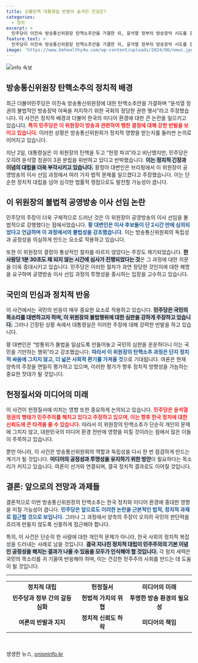 ```yaml
---
title: 오물탄핵 대통령실 반발의 숨겨진 진실은?
categories:
  - 정치
excerpt: >
  민주당이 이진숙 방송통신위원장 탄핵소추안을 가결한 뒤, 윤석열 정부의 방송장악 시도를 강력히 비판하고 나섰습니다. 대통령실은 이를 오물탄핵이라며 반발했지만, 야당은 헌정파괴를 주장하며 더욱 격돌하고 있습니다.
feature_text: >
  민주당이 이진숙 방송통신위원장 탄핵소추안을 가결한 뒤, 윤석열 정부의 방송장악 시도를 강력히 비판하고 나섰습니다. 대통령실은 이를 오물탄핵이라며 반발했지만, 야당은 헌정파괴를 주장하며 더욱 격돌하고 있습니다.
image: 'https://www.behealthy4u.com/wp-content/uploads/2024/06/news.jpg'
---
```


<p><img src="https://www.behealthy4u.com/wp-content/uploads/2024/06/news.jpg" alt="info 속보" /></p>

<h2 data-ke-size="size26">방송통신위원장 탄핵소추의 정치적 배경</h2>

<p data-ke-size="size16">최근 더불어민주당은 이진숙 방송통신위원장에 대한 탄핵소추안을 가결하며 “윤석열 정권의 불법적인 방송장악 야욕을 저지하기 위한 국회의 정당한 권한 행사”라고 주장했습니다. 이 사건은 정치적 배경과 더불어 한국의 미디어 환경에 대한 큰 논란을 일으키고 있습니다. <b><span style="color: #ee2323;">특히 민주당은 이 위원장이 방송과 관련하여 행한 결정에 대해 강한 반발을 보이고 있습니다.</span></b> 이러한 상황은 방송통신위원회가 정치적 영향을 받는지를 둘러싼 논의로 이어지고 있습니다. </p>

<p data-ke-size="size16">지난 2일, 대통령실은 이 위원장의 탄핵을 두고 “헌정 파괴”라고 비난했지만, 민주당은 오히려 윤석열 정권이 3권 분립을 위반하고 있다고 반박했습니다. <b><span style="background-color: #21538527;">이는 정치적 긴장과 이념의 대립을 더욱 부각시키고 있습니다.</span></b> 황정아 대변인은 브리핑에서 이 위원장이 공영방송의 이사 선임 과정에서 여러 가지 법적 문제를 일으켰다고 주장했습니다. 이는 단순한 정치적 대립을 넘어 심각한 법률적 쟁점으로도 발전할 가능성이 큽니다.</p>

<h2 data-ke-size="size26">이 위원장의 불법적 공영방송 이사 선임 논란</h2>

<p data-ke-size="size16">민주당의 주장이 더욱 구체적으로 드러난 것은 이 위원장이 공영방송의 이사 선임을 불법적으로 강행했다는 점에서었습니다. <b><span style="color: #1a5490;">황 대변인은 이사 후보들이 단 2시간 만에 심의되었다고 언급하며 이 과정에서의 불법성을 강조했습니다.</span></b> 이는 방송통신위원회의 독립성과 공정성을 의심하게 만드는 요소로 작용하고 있습니다. </p>

<p data-ke-size="size16">또한 이 위원장의 결정이 통상적인 절차를 따르지 않았다는 주장도 제기되었습니다. <b><span style="background-color: #21538527;">한 사람당 1분 30초도 채 되지 않는 시간에 심사가 진행되었다는 것</span></b>은 그 과정에 대한 의문을 더욱 증대시키고 있습니다. 민주당은 이러한 절차가 과연 정당한 것인지에 대한 해명을 요구하며 공영방송 이사 선임 과정의 투명성을 중시하는 입장을 고수하고 있습니다.</p>

<h2 data-ke-size="size26">국민의 민심과 정치적 반응</h2>

<p data-ke-size="size16">이 사건에서는 국민의 반응이 매우 중요한 요소로 작용하고 있습니다. <b><span style="background-color: #21538527;">민주당은 국민의 목소리를 대변하고자 하며, 이 위원장의 불법행위에 대한 심판을 강하게 주장하고 있습니다.</span></b> 그러나 긴장된 상황 속에서 대통령실은 이러한 주장에 대해 강력한 반발을 하고 있습니다.</p>

<p data-ke-size="size16">황 대변인은 “방통위가 불법을 일삼도록 만들어놓고 국민의 심판을 운운하다니 이는 국민을 기만하는 행위”라고 강조했습니다. <b><span style="color: #1a5490;">따라서 이 위원장의 탄핵소추 과정은 단지 정치적 싸움에 그치지 않고, 더 넓은 사회적 환기를 가져올 것</span></b>으로 기대됩니다. 여론은 현재 양측의 주장을 면밀히 평가하고 있으며, 이러한 평가가 향후 정치적 방향성을 가늠하는 중요한 잣대가 될 것입니다.</p>

<h2 data-ke-size="size26">헌정질서와 미디어의 미래</h2>

<p data-ke-size="size16">이 사건이 헌정질서에 미치는 영향 또한 중요하게 논의되고 있습니다. <b><span style="color: #ee2323;">민주당은 윤석열 정권의 행태가 민주주의를 해치고 있다고 주장하고 있으며, 이는 향후 한국 정치에 대한 신뢰도에 큰 타격을 줄 수 있습니다.</span></b> 따라서 이 위원장의 탄핵소추가 단순히 개인의 문제에 그치지 않고, 대한민국의 미디어 환경 전반에 영향을 미칠 것이라는 점에서 많은 이들이 주목하고 있습니다.</p>

<p data-ke-size="size16">뿐만 아니라, 이 사건은 방송통신위원회의 역할과 독립성을 다시 한 번 점검하게 만드는 계기가 될 것입니다. <b><span style="background-color: #21538527;">미디어의 공정성과 투명성을 유지하기 위한 방안</span></b>이 필요하다는 목소리가 커지고 있습니다. 여론이 선거와 연결되며, 결국 정치적 결과로도 이어질 것입니다.</p>

<h2 data-ke-size="size26">결론: 앞으로의 전망과 과제들</h2>

<p data-ke-size="size16">결론적으로 이번 방송통신위원장의 탄핵소추는 한국 정치와 미디어 환경에 중대한 영향을 미칠 가능성이 큽니다. <b><span style="color: #1a5490;">민주당은 앞으로도 이러한 논란을 근본적인 법적, 정치적 과제로 접근할 것으로 보입니다.</span></b> 그러나 그 과정에서 양측의 주장이 오히려 국민의 판단력을 흐리게 만들지 않도록 신중하게 접근해야 합니다.</p>

<p data-ke-size="size16">특히, 이 사건은 단순히 한 사람에 대한 개인적 문제가 아니라, 한국 사회의 정치적 복잡성을 드러내는 사례로 남을 것입니다. <b><span style="background-color: #21538527;">결국 지나친 정치적 대립이 민주주의의 기본 이념인 공정성을 해치는 결과가 나올 수 있음을 모두가 인식해야 할 것입니다.</span></b> 각 정치 세력은 국민의 목소리를 귀 기울여 반응해야 하며, 이는 건강한 민주주의 사회를 만드는 데 도움이 될 것입니다.</p>

<hr>

<table style="width:100%; border-collapse: collapse;">
<tr>
<td style="text-align: center; height: 17px;"><b>정치적 대립</b></td>
<td style="text-align: center; height: 17px;"><b>헌정질서</b></td>
<td style="text-align: center; height: 17px;"><b>미디어의 미래</b></td>
</tr>
<tr>
<td style="text-align: center; height: 17px;"><b>민주당과 정부 간의 갈등 심화</b></td>
<td style="text-align: center; height: 17px;"><b>헌법적 가치의 위협</b></td>
<td style="text-align: center; height: 17px;"><b>투명한 방송 환경의 필요성</b></td>
</tr>
<tr>
<td style="text-align: center; height: 17px;"><b>여론의 반발과 지지</b></td>
<td style="text-align: center; height: 17px;"><b>정치적 신뢰도 하락</b></td>
<td style="text-align: center; height: 17px;"><b>미디어의 책임</b></td>
</tr>
</table>

<p data-ke-size="size16">&nbsp;</p>
생생한 뉴스, <a href="https://onioninfo.kr" rel="dofollow">onioninfo.kr</a>



